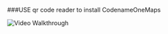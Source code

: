 
###USE qr code reader to install CodenameOneMaps

<img src='http://i.imgur.com/oAyF3Bw.png' title='QR CODE READER' width='' alt='Video Walkthrough' />
